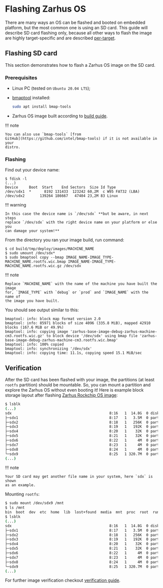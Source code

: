 # Flashing Zarhus OS

There are many ways an OS can be flashed and booted on embedded platform, but
the most common one is using an SD card. This guide will describe SD card
flashing only, because all other ways to flash the image are highly
target-specific and are described [per-target](../supported-targets/targets.md).

## Flashing SD card

This section demonstrates how to flash a Zarhus OS image on the SD card.

### Prerequisites

* Linux PC (tested on `Ubuntu 20.04 LTS`);
* [bmaptool](https://source.tizen.org/documentation/reference/bmaptool)
  installed:

    ```bash
    sudo apt install bmap-tools
    ```

* Zarhus OS image built according to [build guide](./building.md).

!!! note

    You can also use `bmap-tools` [from
    GitHub](https://github.com/intel/bmap-tools) if it is not available in your
    distro.

### Flashing

Find out your device name:

```shell
$ fdisk -l
(...)
Device     Boot  Start    End Sectors  Size Id Type
/dev/sdx1  *      8192 131433  123242 60,2M  c W95 FAT32 (LBA)
/dev/sdx2       139264 186667   47404 23,2M 83 Linux
```

!!! warning

    In this case the device name is `/dev/sdx` **but be aware, in next steps
    replace `/dev/sdx` with the right device name on your platform or else you
    can damage your system!**

From the directory you ran your image build, run command:

```shell
$ cd build/tmp/deploy/images/MACHINE_NAME
$ sudo umount /dev/sdx*
$ sudo bmaptool copy --bmap IMAGE_NAME-IMAGE_TYPE-MACHINE_NAME.rootfs.wic.bmap IMAGE_NAME-IMAGE_TYPE-MACHINE_NAME.rootfs.wic.gz /dev/sdx
```

!!! note

    Replace `MACHINE_NAME` with the name of the machine you have built the image
    for, `IMAGE_TYPE` with `debug` or `prod` and `IMAGE_NAME` with the name of
    the image you have built.

You should see output similar to this:

```shell
bmaptool: info: block map format version 2.0
bmaptool: info: 85971 blocks of size 4096 (335.8 MiB), mapped 42910 blocks (167.6 MiB or 49.9%)
bmaptool: info: copying image 'zarhus-base-image-debug-zarhus-machine-cm3.rootfs.wic.gz' to block device '/dev/sdx' using bmap file 'zarhus-base-image-debug-zarhus-machine-cm3.rootfs.wic.bmap'
bmaptool: info: 100% copied
bmaptool: info: synchronizing '/dev/sdx'
bmaptool: info: copying time: 11.1s, copying speed 15.1 MiB/sec
```

## Verification

After the SD card has been flashed with your image, the partitions (at least
`rootfs` partition) should  be mountable. So, you can mount a partition and
explore the Zarhus OS without even booting it! Here is example block storage
layout after flashing [Zarhus Rockchip OS
image](https://github.com/zarhus/meta-zarhus-bsp-rockchip/blob/main/wic/sdimage-rockchip.wks):

```bash
$ lsblk
(...)
sdx                                             8:16   1  14.8G  0 disk
├─sdx1                                          8:17   1   3.5M  0 part
├─sdx2                                          8:18   1   256K  0 part
├─sdx3                                          8:19   1   192K  0 part
├─sdx4                                          8:20   1    32K  0 part
├─sdx5                                          8:21   1    32K  0 part
├─sdx6                                          8:22   1     4M  0 part
├─sdx7                                          8:23   1     4M  0 part
├─sdx8                                          8:24   1     4M  0 part
└─sdx9                                          8:25   1 320.7M  0 part
(...)
```

!!! note

    Your SD card may get another file name in your system, here `sdx` is shown
    as an example.

Mounting `rootfs`:

```bash
$ sudo mount /dev/sdx9 /mnt
$ ls /mnt
bin  boot  dev  etc  home  lib  lost+found  media  mnt  proc  root  run  sbin  srv  sys  tmp  usr  var
$ lsblk
(...)
sdx                                             8:16   1  14.8G  0 disk
├─sdx1                                          8:17   1   3.5M  0 part
├─sdx2                                          8:18   1   256K  0 part
├─sdx3                                          8:19   1   192K  0 part
├─sdx4                                          8:20   1    32K  0 part
├─sdx5                                          8:21   1    32K  0 part
├─sdx6                                          8:22   1     4M  0 part
├─sdx7                                          8:23   1     4M  0 part
├─sdx8                                          8:24   1     4M  0 part
└─sdx9                                          8:25   1 320.7M  0 part  /mnt
(...)
```

For further image verification checkout [verification guide](./verification.md).
